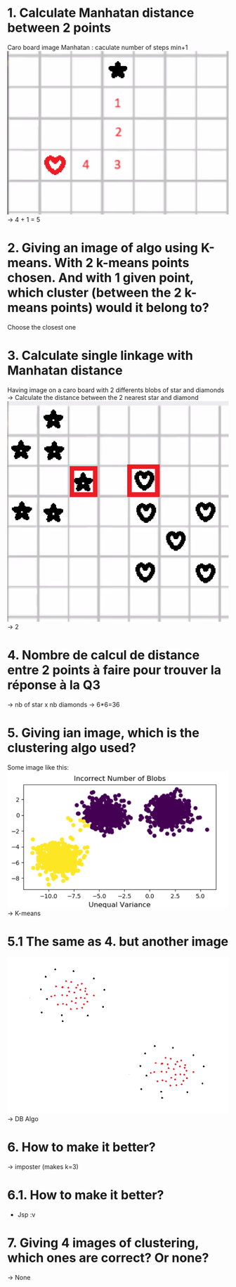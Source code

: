 # 1. Calculate Manhatan distance between 2 points
Caro board image
Manhatan : caculate number of steps min+1
![Alt text](image-6.png)
-> 4 + 1 = 5
# 2. Giving an image of algo using K-means. With 2 k-means points chosen. And with 1 given point, which cluster (between the 2 k-means points) would it belong to?
Choose the closest one 

# 3. Calculate single linkage with Manhatan distance 
Having image on a caro board with 2 differents blobs of star and diamonds
-> Calculate the distance between the 2 nearest star and diamond
![Alt text](image-7.png)
-> 2

# 4. Nombre de calcul de distance entre 2 points à faire pour trouver la réponse à la Q3
-> nb of star x nb diamonds -> 6*6=36

# 5. Giving ian image, which is the clustering algo used?
Some image like this: ![Alt text](image-4.png)
-> K-means

# 5.1 The same as 4. but another image
![Alt text](image-5.png)
-> DB Algo

# 6. How to make it better?
-> imposter (makes k=3)

# 6.1. How to make it better?
- Jsp :v
  
# 7. Giving 4 images of clustering, which ones are correct? Or none?
-> None